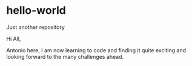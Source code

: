 # hello-world
Just another repository

Hi All,

Antonio here, I am now learning to code and finding it quite exciting and looking forward to the many challenges ahead.
